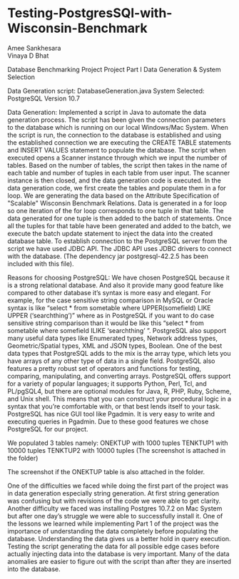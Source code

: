 # Testing-PostgresSQl-with-Wisconsin-Benchmark
Amee Sankhesara<br />
Vinaya D Bhat<br />

Database Benchmarking Project
Project Part I
Data Generation & System Selection


Data Generation script: DatabaseGeneration.java
System Selected: PostgreSQL Version 10.7

Data Generation:
Implemented a script in Java to automate the data generation process. The script has been given the connection parameters to the database which is running on our local Windows/Mac System. When the script is run, the connection to the database is established and using the established connection we are executing the CREATE TABLE statements and INSERT VALUES statement to populate the database.
The script when executed opens a Scanner instance through which we input the number of tables. Based on the number of tables, the script then takes in the name of each table and number of tuples in each table from user input. The scanner instance is then closed, and the data generation code is executed. In the data generation code, we first create the tables and populate them in a for loop. We are generating the data based on the Attribute Specification of "Scalable" Wisconsin Benchmark Relations. Data is generated in a for loop so one iteration of the for loop corresponds to one tuple in that table. The data generated for one tuple is then added to the batch of statements. Once all the tuples for that table have been generated and added to the batch, we execute the batch update statement to inject the data into the created database table. 
To establish connection to the PostgreSQL server from the script we have used JDBC API. The JDBC API uses JDBC drivers to connect with the database. (The dependency jar postgresql-42.2.5 has been included with this file).

Reasons for choosing PostgreSQL:
We have chosen PostgreSQL because it is a strong relational database. And also it provide many good feature like compared to other database it’s syntax is more easy and elegant. For example, for the case sensitive string comparison in MySQL or Oracle syntax is like “select * from sometable where UPPER(somefield) LIKE UPPER (‘searchthing’)” where as in PostgreSQL if you want to do case sensitive string comparison than it would be like this “select * from sometable where somefield ILIKE ‘searchthing’ ”. PostgreSQL also support many useful data types like Enumerated types, Network address types, Geometric/Spatial types, XML and JSON types, Boolean. One of the best data types that PostgreSQL adds to the mix is the array type, which lets you have arrays of any other type of data in a single field. PostgreSQL also features a pretty robust set of operators and functions for testing, comparing, manipulating, and converting arrays.  PostgreSQL offers support for a variety of popular languages;  it supports Python, Perl, Tcl, and PL/pgSQL4, but there are optional modules for Java, R, PHP, Ruby, Scheme, and Unix shell. This means that you can construct your procedural logic in a syntax that you’re comfortable with, or that best lends itself to your task. PostgreSQL has nice GUI tool like Pgadmin. It is very easy to write and executing queries in Pgadmin. Due to these good features we chose PostgreSQL for our project.

We populated 3 tables namely:
ONEKTUP with 1000 tuples
TENKTUP1 with 10000 tuples
TENKTUP2 with 10000 tuples
(The screenshot is attached in the folder)

The screenshot if the ONEKTUP table is also attached in the folder.

One of the difficulties we faced while doing the first part of the project was in data generation especially string generation. At first string generation was confusing but with revisions of the code we were able to get clarity. Another difficulty we faced was installing Postgres 10.7.2 on Mac System but after one day’s struggle we were able to successfully install it. One of the lessons we learned while implementing Part 1 of the project was the importance of understanding the data completely before populating the database. Understanding the data gives us a better hold in query execution. Testing the script generating the data for all possible edge cases before actually injecting data into the database is very important. Many of the data anomalies are easier to figure out with the script than after they are inserted into the database.
